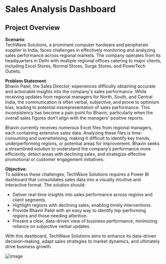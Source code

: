 # Sales Analysis Dashboard

## Project Overview
**Scenario**:  
TechWave Solutions, a prominent computer hardware and peripherals supplier in India, faces challenges in effectively monitoring and analyzing sales performance across regional markets. The company operates from its headquarters in Delhi with multiple regional offices catering to major clients, including Excel Stores, Normal Stores, Surge Stores, and PowerTech Outlets.

**Problem Statement**:  
Bhavin Patel, the Sales Director, experiences difficulty obtaining accurate and actionable insights into the company's sales performance. While receiving updates from regional managers for North, South, and Central India, the communication is often verbal, subjective, and prone to optimism bias, leading to potential misrepresentation of sales performance. This inconsistency has become a pain point for Bhavin, particularly when the overall sales figures don’t align with the managers' positive reports.

Bhavin currently receives numerous Excel files from regional managers, each containing extensive sales data. Analyzing these files is time-consuming and overwhelming, making it difficult to identify key trends, underperforming regions, or potential areas for improvement. Bhavin seeks a streamlined solution to understand the company’s performance more efficiently, detect areas with declining sales, and strategize effective promotional or customer engagement initiatives.

**Objective**:  
To address these challenges, TechWave Solutions requires a Power BI dashboard that consolidates sales data into a visually intuitive and interactive format. The solution should:

- Deliver real-time insights into sales performance across regions and client segments.
- Highlight regions with declining sales, enabling timely interventions.
- Provide Bhavin Patel with an easy way to identify top-performing regions and those needing attention.
- Present a clear, data-driven view of business performance, minimizing reliance on subjective verbal updates.

With this dashboard, TechWave Solutions aims to enhance its data-driven decision-making, adapt sales strategies to market dynamics, and ultimately drive business growth.

![image](https://github.com/user-attachments/assets/287c9915-9643-4182-80b3-0d8a5bd00072)

